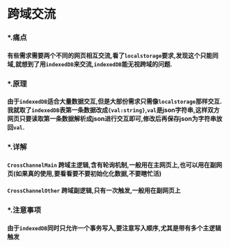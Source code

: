 # 跨域交流
### *.痛点
#### 有些需求需要两个不同的网页相互交流,看了`localstorage`要求,发现这个只能同域,就想到了用`indexedDB`来交流,`indexedDB`能无视跨域的问题.
### *.原理
#### 由于`indexedDB`适合大量数据交互,但是大部份需求只需像`localstorage`那样交互.我就取了`indexedDB`表第一条数据改成`{val:string}`,`val`是json字符串,这样双方网页只要读取第一条数据解析成json进行交互即可,修改后再保存json为字符串放回`val`.
### *.详解
#### `CrossChannelMain` 跨域主逻辑,含有轮询机制,一般用在主网页上,也可以用在副网页(如果真的使用,要看看要不要初始化化数据,不要瞎忙活)
#### `CrossChannelOther` 跨域副逻辑,只有一次触发,一般用在副网页上
### *.注意事项
#### 由于`indexedDB`同时只允许一个事务写入,要注意写入顺序,尤其是带有多个主逻辑触发